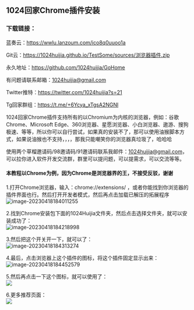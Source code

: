 ## 1024回家Chrome插件安装

### 下载链接：

蓝奏云：<https://wwlu.lanzoum.com/ico8q0uuoo1a>  

Git云：<https://1024huijia.github.io/TestSome/sources/浏览器插件.zip>

永久地址：https://github.com/1024huijia/GoHome

有问题请联系邮箱：1024huijia@gmail.com 

Twitter推特：https://twitter.com/1024huijia?s=21 

Tg回家群组：https://t.me/+6Ycya_xTgsA2NGNl

1024回家Chrome插件支持所有的以Chromium为内核的浏览器，例如：谷歌Chrome、Microsoft Edge、360浏览器、星愿浏览器、小白浏览器、遨游、搜狗极速、等等，所以你可以自行尝试，如果真的安装不了，那可以使用油猴脚本方式，如果说油猴也不支持，，，，那我只能嘲笑你的浏览器真垃圾了，哈哈哈

使用两个草榴邀请码/98邀请码/91邀请码联系我邮件：1024huijia@gmail.com，可以拉你进入软件开发交流群，群里可以提问题，可以提需求，可以交流等等。

#### 本教程以Chrome为例，因为Chrome是浏览器界的王，不接受反驳，谢谢

1.打开Chrome浏览器，输入：chrome://extensions/ ，或者你能找到你浏览器的插件界面也行。然后打开开发者模式，然后再点击加载已解压的拓展程序    
![image-20230418184011255](C:\Users\song\AppData\Roaming\Typora\typora-user-images\image-20230418184011255.png)

2.找到Chrome安装包下面的1024Huijia文件夹，然后点击选择文件夹，就可以安装成功了：  
![image-20230418184218998](C:\Users\song\AppData\Roaming\Typora\typora-user-images\image-20230418184218998.png)



3.然后把这个开关开一下，就可以了：  
![image-20230418184313274](C:\Users\song\AppData\Roaming\Typora\typora-user-images\image-20230418184313274.png)



4.最后，点击浏览器上这个插件的图标，将这个插件固定显示出来：  
![image-20230418184452579](C:\Users\song\AppData\Roaming\Typora\typora-user-images\image-20230418184452579.png)



5.然后再点击一下这个图标，就可以使用了：  
![](C:\Users\song\AppData\Roaming\Typora\typora-user-images\image-20230421142015238.png)



6.更多推荐页面：  
![](C:\Users\song\AppData\Roaming\Typora\typora-user-images\image-20230421142025953.png)
